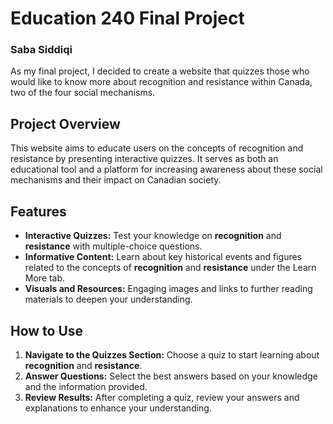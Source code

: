 # Education 240 Final Project
### Saba Siddiqi
As my final project, I decided to create a website that quizzes those who would like to know more about recognition and resistance within Canada, two of the four social mechanisms.

## Project Overview
This website aims to educate users on the concepts of recognition and resistance by presenting interactive quizzes. It serves as both an educational tool and a platform for increasing awareness about these social mechanisms and their impact on Canadian society.

## Features
- **Interactive Quizzes:** Test your knowledge on **recognition** and **resistance** with multiple-choice questions.
- **Informative Content:** Learn about key historical events and figures related to the concepts of **recognition** and **resistance** under the Learn More tab.
- **Visuals and Resources:** Engaging images and links to further reading materials to deepen your understanding.

## **How to Use**
1. **Navigate to the Quizzes Section:** Choose a quiz to start learning about **recognition** and **resistance**.
2. **Answer Questions:** Select the best answers based on your knowledge and the information provided.
3. **Review Results:** After completing a quiz, review your answers and explanations to enhance your understanding.

